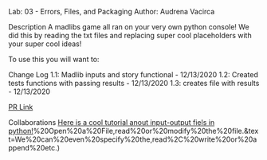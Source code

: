 Lab: 03 - Errors, Files, and Packaging
Author: Audrena Vacirca

Description
A madlibs game all ran on your very own python console!
We did this by reading the txt files and replacing super cool placeholders with your super cool ideas!

To use this you will want to: 


Change Log
1.1: Madlib inputs and story functional - 12/13/2020
1.2: Created tests functions with passing results - 12/13/2020
1.3: creates file with results - 12/13/2020

[PR Link]()


Collaborations
[Here is a cool tutorial anout input-output fiels in python!](https://www.softwaretestinghelp.com/python/input-output-python-files/#:~:text=close%20file-,%231)%20Open%20a%20File,read%20or%20modify%20the%20file.&text=We%20can%20even%20specify%20the,read%2C%20write%20or%20append%20etc.)
